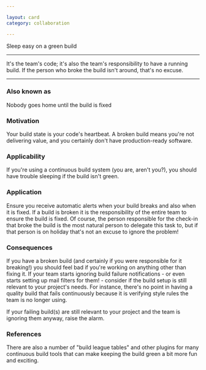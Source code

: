 ```yaml
---

layout: card
category: collaboration

---
```


Sleep easy on a green build

---

It's the team's code; it's also the team's responsibility to have a running
build. If the person who broke the build isn't around, that's no excuse.

---

### Also known as

Nobody goes home until the build is fixed

### Motivation

Your build state is your code's heartbeat. A broken build means you're not delivering value, and you certainly don't have production-ready software.

### Applicability

If you're using a continuous build system (you are, aren't you?), you should have trouble sleeping if the build isn't green.

### Application

Ensure you receive automatic alerts when your build breaks and also when it is fixed. If a build is broken it is the responsibility of the entire team to ensure the build is fixed. Of course, the person responsible for the check-in that broke the build is the most natural person to delegate this task to, but if that person is on holiday that's not an excuse to ignore the problem!

### Consequences

If you have a broken build (and certainly if you were responsible for it breaking!) you should feel bad if you're working on anything other than fixing it. If your team starts ignoring build failure notifications - or even starts setting up mail filters for them! - consider if the build setup is still relevant to your project's needs. For instance, there's no point in having a quality build that fails continuously because it is verifying style rules the team is no longer using.

If your failing build(s) are still relevant to your project and the team is ignoring them anyway, raise the alarm.

### References

There are also a number of "build league tables" and other plugins for many continuous build tools that can make keeping the build green a bit more fun and exciting.



